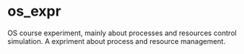 # os_expr
OS course experiment, mainly about processes and resources control simulation.
A expriment about process and resource management.
